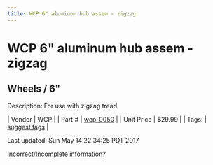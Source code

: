 ```yaml
---
title: WCP 6" aluminum hub assem - zigzag
---
```


# WCP 6" aluminum hub assem - zigzag
## Wheels / 6"
Description: 	For use with zigzag tread 

| Vendor | WCP | 
| Part # | [wcp-0050](http://www.wcproducts.net/pneumatic-wheels) | 
| Unit Price | $29.99 | 
| Tags: | [suggest tags](https://docs.google.com/forms/d/e/1FAIpQLSeWyY8v3RgOty-MyWmh9U0iivNYN_molChYyS-0U-o-kOAv_g/viewform) | 

Last updated: Sun May 14 22:34:25 PDT 2017

 [Incorrect/Incomplete information?](https://docs.google.com/forms/d/e/1FAIpQLSeWyY8v3RgOty-MyWmh9U0iivNYN_molChYyS-0U-o-kOAv_g/viewform)